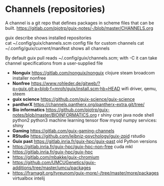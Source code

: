 
# Channels (repositories)

A channel is a git repo that defines packages in scheme files that can be built.
https://gitlab.com/pjotrp/guix-notes/-/blob/master/CHANNELS.org

guix describe                shows installed repositories  
cat  ~/.config/guix/channels.scm             config file for custom channels
cat  ~/.config/guix/current/manifest         shows all channels

By default guix pull
reads ~/.config/guix/channels.scm; with -C it can take channel specifications from a user-supplied file 

- **Nonguix** https://gitlab.com/nonguix/nonguix clojure steam broadcom installer nonfree 
- **Nonfree**  https://www.rohleder.de/gitweb/?p=guix.git;a=blob;f=mroh/guix/install.scm;hb=HEAD wifi driver, qemu, steem
- **guix science** https://github.com/guix-science/guix-science
- **pantherX** https://channels.pantherx.org/pantherx-extra.git/tree/
- **Bio informatics** https://github.com/pjotrp/guix-notes/blob/master/BIOINFORMATICS.org r shiny cran java node shell python2 python3 machine learning tensor flow mysql numpy services: shiny
- **Gaming** https://gitlab.com/guix-gaming-channels
- **RStudio** https://github.com/leibniz-psychology/guix-zpid rstudio
- **Guix past** https://gitlab.inria.fr/guix-hpc/guix-past old Python versions
- https://gitlab.inria.fr/guix-hpc/guix-hpc-non-free cuda mkl 
- https://gitlab.inria.fr/guix-hpc/guix-hpc
- https://gitlab.com/mbakke/guix-chromium
- https://github.com/UMCUGenetics/guix-additions/tree/master/umcu/packages
- https://framagit.org/tyreunom/guix-more/-/tree/master/more/packages virtualbox intelij
